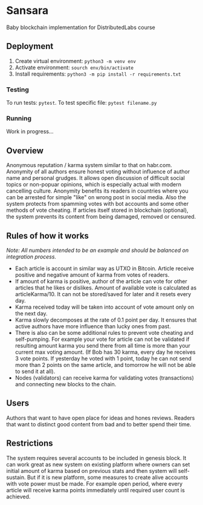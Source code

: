 # Sansara
Baby blockchain implementation for DistributedLabs course

## Deployment
1. Create virtual environment: `python3 -m venv env`
2. Activate environment: `sourch env/bin/activate`
3. Install requirements: `python3 -m pip install -r requirements.txt`

### Testing
To run tests: `pytest`. To test specific file: `pytest filename.py`

### Running
Work in progress...


## Overview
Anonymous reputation / karma system similar to that on habr.com. Anonymity of all authors ensure honest voting without influence of author name and personal grudges. It allows open discussion of difficult social topics or non-popuar opinions, which is especially actual with modern cancelling culture. Anonymity benefits its readers in countries where you can be arrested for simple "like" on wrong post in social media. Also the system protects from spamming votes with bot accounts and some other methods of vote cheating.
If articles itself stored in blockchain (optional), the system prevents its content from being damaged, removed or censured.

## Rules of how it works
*Note: All numbers intended to be an example and should be balanced on integration process.*

- Each article is account in similar way as UTXO in Bitcoin. Article receive positive and negative amount of karma from votes of readers.
- If amount of karma is positive, author of the article can vote for other articles that he likes or dislikes. Amount of available vote is calculated as articleKarma/10. It can not be stored/saved for later and it resets every day.
- Karma received today will be taken into account of vote amount only on the next day.
- Karma slowly decomposes at the rate of 0.1 point per day. It ensures that active authors have more influence than lucky ones from past.
- There is also can be some additional rules to prevent vote cheating and self-pumping. For example your vote for article can not be validated if resulting amount karma you send there from all time is more than your current max voting amount. (If Bob has 30 karma, every day he receives 3 vote points. If yesterday he voted with 1 point, today he can not send more than 2 points on the same article, and tomorrow he will not be able to send it at all).
- Nodes (validators) can receive karma for validating votes (transactions) and connecting new blocks to the chain.

## Users
Authors that want to have open place for ideas and hones reviews. Readers that want to distinct good content from bad and to better spend their time.

## Restrictions
The system requires several accounts to be included in genesis block. It can work great as new system on existing platform where owners can set initial amount of karma based on previous stats and then system will self-sustain. But if it is new platform, some measures to create alive accounts with vote power must be made. For example open period, where every article will receive karma points immediately until required user count is achieved.
